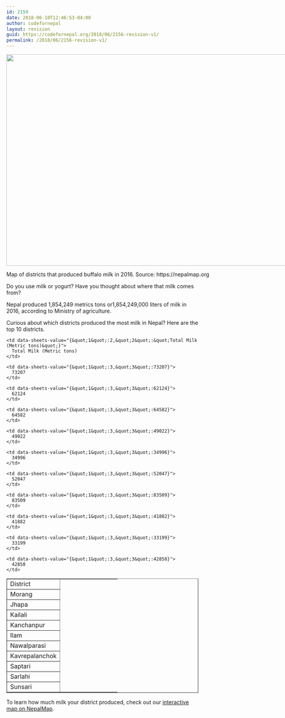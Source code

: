 ```yaml
---
id: 2159
date: 2018-06-10T12:46:53-04:00
author: codefornepal
layout: revision
guid: https://codefornepal.org/2018/06/2156-revision-v1/
permalink: /2018/06/2156-revision-v1/
---
```

<div id="attachment_2158" style="width: 1241px" class="wp-caption alignnone">
  <a href="https://codefornepal.org/wp-content/uploads/2017/12/Screen-Shot-2018-06-10-at-12.42.09-PM.png"><img aria-describedby="caption-attachment-2158" class="size-full wp-image-2158" src="https://codefornepal.org/wp-content/uploads/2017/12/Screen-Shot-2018-06-10-at-12.42.09-PM.png" alt="" width="1231" height="555" srcset="https://codefornepal.org/wp-content/uploads/2017/12/Screen-Shot-2018-06-10-at-12.42.09-PM.png 1231w, https://codefornepal.org/wp-content/uploads/2017/12/Screen-Shot-2018-06-10-at-12.42.09-PM-300x135.png 300w, https://codefornepal.org/wp-content/uploads/2017/12/Screen-Shot-2018-06-10-at-12.42.09-PM-768x346.png 768w, https://codefornepal.org/wp-content/uploads/2017/12/Screen-Shot-2018-06-10-at-12.42.09-PM-1024x462.png 1024w" sizes="(max-width: 1231px) 100vw, 1231px" /></a>
  
  <p id="caption-attachment-2158" class="wp-caption-text">
    Map of districts that produced buffalo milk in 2016. Source: https://nepalmap.org
  </p>
</div>

<span style="font-weight: 400;">Do you use milk or yogurt? Have you thought about where that milk comes from? </span>

<span style="font-weight: 400;">Nepal produced </span><span style="font-weight: 400;">1,854,249 metrics tons or1,854,249,000 liters of milk in 2016, according to Ministry of agriculture. </span>

<span style="font-weight: 400;">Curious about which districts produced the most milk in Nepal? Here are the top 10 districts. </span>

<table dir="ltr" border="1" cellspacing="0" cellpadding="0">
  <colgroup> <col width="100" /> <col width="152" /></colgroup> <tr>
    <td data-sheets-value="{&quot;1&quot;:2,&quot;2&quot;:&quot;District&quot;}">
      District
    </td>
    
    <td data-sheets-value="{&quot;1&quot;:2,&quot;2&quot;:&quot;Total Milk (Metric tons)&quot;}">
      Total Milk (Metric tons)
    </td>
  </tr>
  
  <tr>
    <td data-sheets-value="{&quot;1&quot;:2,&quot;2&quot;:&quot;Morang&quot;}">
      Morang
    </td>
    
    <td data-sheets-value="{&quot;1&quot;:3,&quot;3&quot;:73207}">
      73207
    </td>
  </tr>
  
  <tr>
    <td data-sheets-value="{&quot;1&quot;:2,&quot;2&quot;:&quot;Jhapa&quot;}">
      Jhapa
    </td>
    
    <td data-sheets-value="{&quot;1&quot;:3,&quot;3&quot;:62124}">
      62124
    </td>
  </tr>
  
  <tr>
    <td data-sheets-value="{&quot;1&quot;:2,&quot;2&quot;:&quot;Kailali&quot;}">
      Kailali
    </td>
    
    <td data-sheets-value="{&quot;1&quot;:3,&quot;3&quot;:64582}">
      64582
    </td>
  </tr>
  
  <tr>
    <td data-sheets-value="{&quot;1&quot;:2,&quot;2&quot;:&quot;Kanchanpur&quot;}">
      Kanchanpur
    </td>
    
    <td data-sheets-value="{&quot;1&quot;:3,&quot;3&quot;:49022}">
      49022
    </td>
  </tr>
  
  <tr>
    <td data-sheets-value="{&quot;1&quot;:2,&quot;2&quot;:&quot;Ilam&quot;}">
      Ilam
    </td>
    
    <td data-sheets-value="{&quot;1&quot;:3,&quot;3&quot;:34996}">
      34996
    </td>
  </tr>
  
  <tr>
    <td data-sheets-value="{&quot;1&quot;:2,&quot;2&quot;:&quot;Nawalparasi&quot;}">
      Nawalparasi
    </td>
    
    <td data-sheets-value="{&quot;1&quot;:3,&quot;3&quot;:52047}">
      52047
    </td>
  </tr>
  
  <tr>
    <td data-sheets-value="{&quot;1&quot;:2,&quot;2&quot;:&quot;Kavrepalanchok&quot;}">
      Kavrepalanchok
    </td>
    
    <td data-sheets-value="{&quot;1&quot;:3,&quot;3&quot;:83509}">
      83509
    </td>
  </tr>
  
  <tr>
    <td data-sheets-value="{&quot;1&quot;:2,&quot;2&quot;:&quot;Saptari&quot;}">
      Saptari
    </td>
    
    <td data-sheets-value="{&quot;1&quot;:3,&quot;3&quot;:41882}">
      41882
    </td>
  </tr>
  
  <tr>
    <td data-sheets-value="{&quot;1&quot;:2,&quot;2&quot;:&quot;Sarlahi&quot;}">
      Sarlahi
    </td>
    
    <td data-sheets-value="{&quot;1&quot;:3,&quot;3&quot;:33199}">
      33199
    </td>
  </tr>
  
  <tr>
    <td data-sheets-value="{&quot;1&quot;:2,&quot;2&quot;:&quot;Sunsari&quot;}">
      Sunsari
    </td>
    
    <td data-sheets-value="{&quot;1&quot;:3,&quot;3&quot;:42858}">
      42858
    </td>
  </tr>
</table>

To learn how much milk your district produced, check out our [interactive map on NepalMap](https://nepalmap.org/data/map/?table=AGRICULTURE_MILK&geo_ids=district|country-NP&primary_geo_id=country-NP#column%7CBUFFALO_MILK%2Csumlev%7Cdistrict).

&nbsp;
